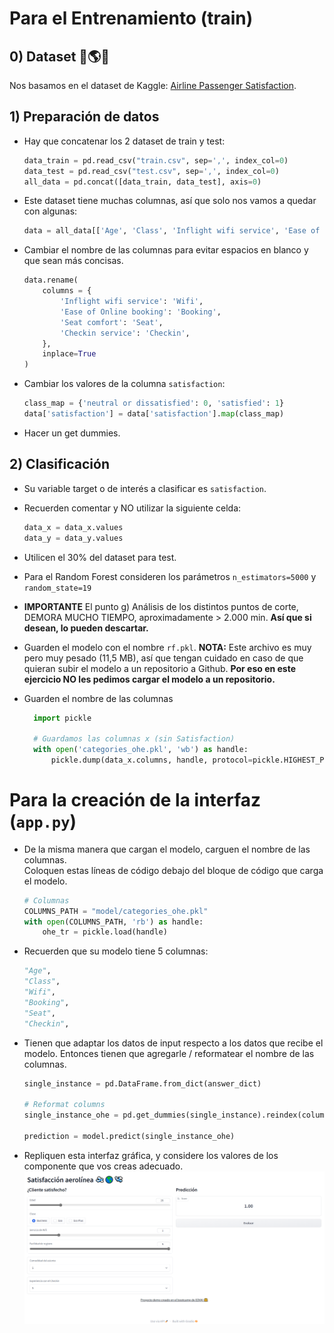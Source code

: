 # Para el Entrenamiento (train)

## 0) Dataset 🛫🌎🛬

Nos basamos en el dataset de Kaggle: [Airline Passenger Satisfaction](https://www.kaggle.com/datasets/teejmahal20/airline-passenger-satisfaction).

## 1) Preparación de datos

- Hay que concatenar los 2 dataset de train y test:
    ```python
    data_train = pd.read_csv("train.csv", sep=',', index_col=0)
    data_test = pd.read_csv("test.csv", sep=',', index_col=0)
    all_data = pd.concat([data_train, data_test], axis=0)
    ```

- Este dataset tiene muchas columnas, así que solo nos vamos a quedar con algunas:
    ```python
    data = all_data[['Age', 'Class', 'Inflight wifi service', 'Ease of Online booking', 'Seat comfort', 'Checkin service', 'satisfaction']].copy()
    ```

- Cambiar el nombre de las columnas para evitar espacios en blanco y que sean más concisas.
    ```python
    data.rename(
        columns = {
            'Inflight wifi service': 'Wifi',
            'Ease of Online booking': 'Booking',
            'Seat comfort': 'Seat',
            'Checkin service': 'Checkin',
        }, 
        inplace=True
    )
    ```

- Cambiar los valores de la columna `satisfaction`:
    ```python
    class_map = {'neutral or dissatisfied': 0, 'satisfied': 1}
    data['satisfaction'] = data['satisfaction'].map(class_map)
    ```

- Hacer un get dummies.

## 2) Clasificación
- Su variable target o de interés a clasificar es `satisfaction`.

- Recuerden comentar y NO utilizar la siguiente celda:
    ```python
    data_x = data_x.values
    data_y = data_y.values
    ``` 

- Utilicen el 30% del dataset para test.

- Para el Random Forest consideren los parámetros `n_estimators=5000` y `random_state=19`

- **IMPORTANTE** El punto g) Análisis de los distintos puntos de corte, DEMORA MUCHO TIEMPO, aproximadamente > 2.000 min. **Así que si desean, lo pueden descartar.**

- Guarden el modelo con el nombre `rf.pkl`.
  **NOTA:** Este archivo es muy pero muy pesado (11,5 MB), así que tengan cuidado en caso de que quieran subir el modelo a un repositorio a Github. **Por eso en este ejercicio NO les pedimos cargar el modelo a un repositorio.**

- Guarden el nombre de las columnas
  ```python
    import pickle

    # Guardamos las columnas x (sin Satisfaction)
    with open('categories_ohe.pkl', 'wb') as handle:
        pickle.dump(data_x.columns, handle, protocol=pickle.HIGHEST_PROTOCOL)
  ```

# Para la creación de la interfaz (`app.py`)

- De la misma manera que cargan el modelo, carguen el nombre de las columnas.
<br>Coloquen estas líneas de código debajo del bloque de código que carga el modelo.
    ```python
    # Columnas
    COLUMNS_PATH = "model/categories_ohe.pkl"
    with open(COLUMNS_PATH, 'rb') as handle:
        ohe_tr = pickle.load(handle)
    ```

- Recuerden que su modelo tiene 5 columnas:
    ```python
    "Age",
    "Class",
    "Wifi",
    "Booking",
    "Seat",
    "Checkin",
    ```

- Tienen que adaptar los datos de input respecto a los datos que recibe el modelo. Entonces tienen que agregarle / reformatear el nombre de las columnas.
    ```python
    single_instance = pd.DataFrame.from_dict(answer_dict)
    
    # Reformat columns
    single_instance_ohe = pd.get_dummies(single_instance).reindex(columns = ohe_tr).fillna(0)
    
    prediction = model.predict(single_instance_ohe)
    ```

- Repliquen esta interfaz gráfica, y considere los valores de los componente que vos creas adecuado.
  ![Interfaz gráfica](interfaz.png)
